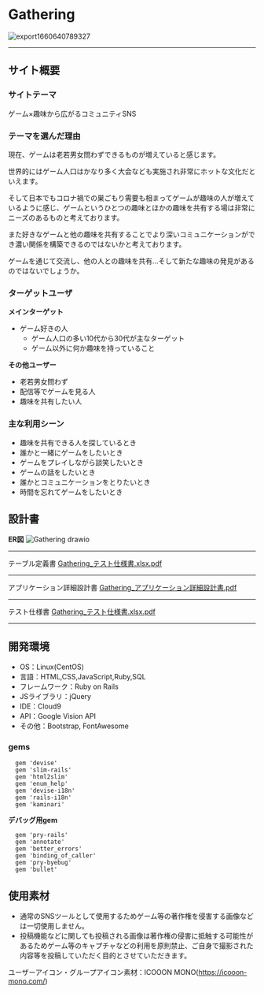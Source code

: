 # Gathering
![export1660640789327](https://user-images.githubusercontent.com/101458830/186685266-4b7c19c1-8982-4ac5-bc39-1246900ad4f9.png)
___

## サイト概要
### サイトテーマ

ゲーム×趣味から広がるコミュニティSNS

### テーマを選んだ理由

現在、ゲームは老若男女問わずできるものが増えていると感じます。

世界的にはゲーム人口はかなり多く大会なども実施され非常にホットな文化だといえます。

そして日本でもコロナ禍での巣ごもり需要も相まってゲームが趣味の人が増えているように感じ、ゲームというひとつの趣味とほかの趣味を共有する場は非常にニーズのあるものと考えております。
  
また好きなゲームと他の趣味を共有することでより深いコミュニケーションができ濃い関係を構築できるのではないかと考えております。

ゲームを通じて交流し、他の人との趣味を共有...そして新たな趣味の発見があるのではないでしょうか。

### ターゲットユーザ

**メインターゲット**
- ゲーム好きの人
  - ゲーム人口の多い10代から30代が主なターゲット
  - ゲーム以外に何か趣味を持っていること

**その他ユーザー**
- 老若男女問わず
- 配信等でゲームを見る人
- 趣味を共有したい人


### 主な利用シーン

- 趣味を共有できる人を探しているとき
- 誰かと一緒にゲームをしたいとき
- ゲームをプレイしながら談笑したいとき
- ゲームの話をしたいとき
- 誰かとコミュニケーションをとりたいとき
- 時間を忘れてゲームをしたいとき

## 設計書

**ER図**
![Gathering drawio](https://user-images.githubusercontent.com/101458830/186683204-90f92ef5-5ba5-4018-a648-10b15ab2fff4.png)

___
テーブル定義書
[Gathering_テスト仕様書.xlsx.pdf](https://github.com/menyuu/Gathering/files/9425290/Gathering_.xlsx.pdf)

___
アプリケーション詳細設計書
[Gathering_アプリケーション詳細設計書.pdf](https://github.com/menyuu/Gathering/files/9425356/Gathering_.pdf)

___
テスト仕様書
[Gathering_テスト仕様書.xlsx.pdf](https://github.com/menyuu/Gathering/files/9425287/Gathering_.xlsx.pdf)

___

## 開発環境

- OS：Linux(CentOS)
- 言語：HTML,CSS,JavaScript,Ruby,SQL
- フレームワーク：Ruby on Rails
- JSライブラリ：jQuery
- IDE：Cloud9
- API：Google Vision API
- その他：Bootstrap, FontAwesome

### gems
 ``` 
   gem 'devise'
   gem 'slim-rails'
   gem 'html2slim'
   gem 'enum_help'
   gem 'devise-i18n'
   gem 'rails-i18n'
   gem 'kaminari'
 ```
 
 **デバッグ用gem**
 ```
   gem 'pry-rails'
   gem 'annotate'
   gem 'better_errors'
   gem 'binding_of_caller'
   gem 'pry-byebug'
   gem 'bullet'
  ```

## 使用素材

- 通常のSNSツールとして使用するためゲーム等の著作権を侵害する画像などは一切使用しません。
- 投稿機能などに関しても投稿される画像は著作権の侵害に抵触する可能性があるためゲーム等のキャプチャなどの利用を原則禁止、ご自身で撮影された内容等を投稿していただく目的とさせていただきます。

ユーザーアイコン・グループアイコン素材：ICOOON MONO(https://icooon-mono.com/)
